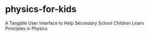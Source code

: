 ﻿# physics-for-kids

A Tangible User Interface to Help Secondary School Children Learn Principles in Physics
